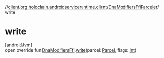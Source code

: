 //[client](../../../index.md)/[org.holochain.androidserviceruntime.client](../index.md)/[DnaModifiersFfiParceler](index.md)/[write](write.md)

# write

[androidJvm]\
open override fun [DnaModifiersFfi](../-dna-modifiers-ffi/index.md).[write](write.md)(parcel: [Parcel](https://developer.android.com/reference/kotlin/android/os/Parcel.html), flags: [Int](https://kotlinlang.org/api/core/kotlin-stdlib/kotlin/-int/index.html))